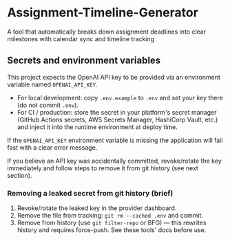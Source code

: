 # Assignment-Timeline-Generator
A tool that automatically breaks down assignment deadlines into clear milestones with calendar sync and timeline tracking

## Secrets and environment variables

This project expects the OpenAI API key to be provided via an environment variable named `OPENAI_API_KEY`.

- For local development: copy `.env.example` to `.env` and set your key there (do not commit `.env`).
- For CI / production: store the secret in your platform's secret manager (GitHub Actions secrets, AWS Secrets Manager, HashiCorp Vault, etc.) and inject it into the runtime environment at deploy time.

If the `OPENAI_API_KEY` environment variable is missing the application will fail fast with a clear error message.

If you believe an API key was accidentally committed, revoke/rotate the key immediately and follow steps to remove it from git history (see next section).

### Removing a leaked secret from git history (brief)

1. Revoke/rotate the leaked key in the provider dashboard.
2. Remove the file from tracking: `git rm --cached .env` and commit.
3. Remove from history (use `git filter-repo` or BFG) — this rewrites history and requires force-push. See these tools' docs before use.
